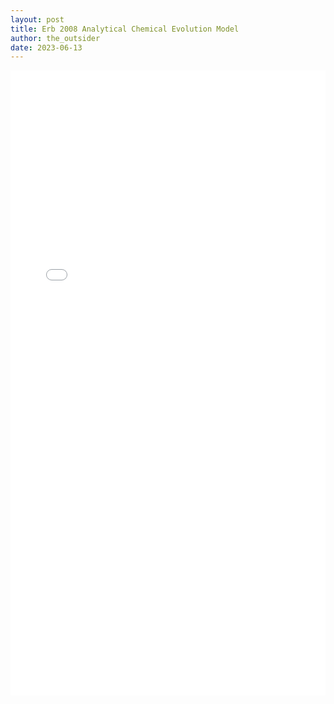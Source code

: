 ```yaml
---
layout: post
title: Erb 2008 Analytical Chemical Evolution Model
author: the_outsider
date: 2023-06-13
---
```

<div style="display: flex; justify-content: center;">
    <iframe src="/assets/post_pdf/Erb_08_chemical_evolution_model.pdf" style="width:100%; height:1000px;" frameborder="0" allowfullscreen>
    </iframe>
</div>

